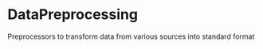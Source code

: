 DataPreprocessing
=================

Preprocessors to transform data from various sources into standard format
